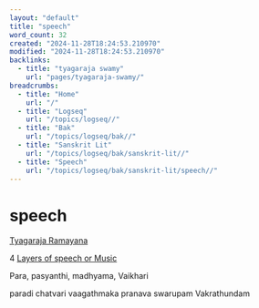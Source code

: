 ```yaml
---
layout: "default"
title: "speech"
word_count: 32
created: "2024-11-28T18:24:53.210970"
modified: "2024-11-28T18:24:53.210970"
backlinks:
  - title: "tyagaraja swamy"
    url: "pages/tyagaraja-swamy/"
breadcrumbs:
  - title: "Home"
    url: "/"
  - title: "Logseq"
    url: "/topics/logseq//"
  - title: "Bak"
    url: "/topics/logseq/bak//"
  - title: "Sanskrit Lit"
    url: "/topics/logseq/bak/sanskrit-lit//"
  - title: "Speech"
    url: "/topics/logseq/bak/sanskrit-lit/speech//"
---
```

# speech

[Tyagaraja Ramayana](https://www.youtube.com/watch?v=tpe2uvuLWJU)

4 [Layers of speech or Music](https://youtu.be/tpe2uvuLWJU?t=687)

Para, pasyanthi, madhyama, Vaikhari

paradi chatvari vaagathmaka pranava swarupam Vakrathundam
